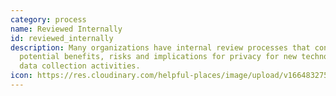 ```yaml
---
category: process
name: Reviewed Internally
id: reviewed_internally
description: Many organizations have internal review processes that consider the
  potential benefits, risks and implications for privacy for new technologies or
  data collection activities.
icon: https://res.cloudinary.com/helpful-places/image/upload/v1664832753/dtpr-icons/process/rdua_vubhkl.svg
---
```

